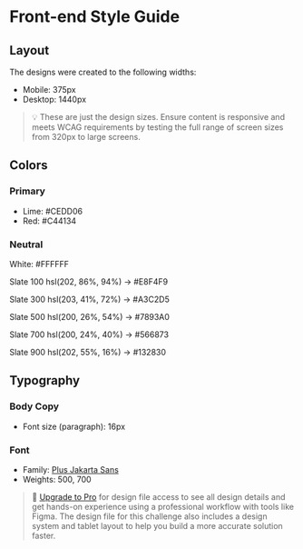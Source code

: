 # Front-end Style Guide

## Layout

The designs were created to the following widths:

- Mobile: 375px
- Desktop: 1440px

> 💡 These are just the design sizes. Ensure content is responsive and meets WCAG requirements by testing the full range of screen sizes from 320px to large screens.

## Colors

### Primary

- Lime: #CEDD06
- Red: #C44134

### Neutral

White: #FFFFFF

Slate 100 hsl(202, 86%, 94%) → #E8F4F9

Slate 300 hsl(203, 41%, 72%) → #A3C2D5

Slate 500 hsl(200, 26%, 54%) → #7893A0

Slate 700 hsl(200, 24%, 40%) → #566873

Slate 900 hsl(202, 55%, 16%) → #132830

## Typography

### Body Copy

- Font size (paragraph): 16px 

### Font

- Family: [Plus Jakarta Sans](https://fonts.google.com/specimen/Plus+Jakarta+Sans)
- Weights: 500, 700

> 💎 [Upgrade to Pro](https://www.frontendmentor.io/pro?ref=style-guide) for design file access to see all design details and get hands-on experience using a professional workflow with tools like Figma. The design file for this challenge also includes a design system and tablet layout to help you build a more accurate solution faster.